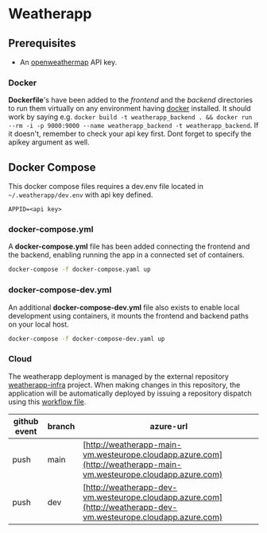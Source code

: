 # Weatherapp

## Prerequisites

* An [openweathermap](http://openweathermap.org/) API key.

### Docker

**Dockerfile**'s have been added to the *frontend* and the *backend* directories to run them virtually on any environment having [docker](https://www.docker.com/) installed. It should work by saying e.g. `docker build -t weatherapp_backend . && docker run --rm -i -p 9000:9000 --name weatherapp_backend -t weatherapp_backend`. If it doesn't, remember to check your api key first. Dont forget to specify the apikey argument as well.

## Docker Compose

This docker compose files requires a dev.env file located in `~/.weatherapp/dev.env` with api key defined.

``` env
APPID=<api key>
```

### docker-compose.yml

A **docker-compose.yml** file has been added connecting the frontend and the backend, enabling running the app in a connected set of containers. 

```sh
docker-compose -f docker-compose.yaml up
```
### docker-compose-dev.yml

An additional **docker-compose-dev.yml** file also exists to enable local development using containers, it mounts the frontend and backend paths on your local host.

```sh
docker-compose -f docker-compose-dev.yaml up
```

### Cloud

The weatherapp deployment is managed by the external repository [weatherapp-infra](https://github.com/tomp736/weatherapp-infra) project. When making changes in this repository, the application will be automatically deployed by issuing a repository dispatch using this [workflow file](on_wfc_dispatch_deploy.yml).

|github event|branch|azure-url|
|---|---|---|
|push|main|[http://weatherapp-main-vm.westeurope.cloudapp.azure.com](http://weatherapp-main-vm.westeurope.cloudapp.azure.com)|
|push|dev|[http://weatherapp-dev-vm.westeurope.cloudapp.azure.com](http://weatherapp-dev-vm.westeurope.cloudapp.azure.com)|
